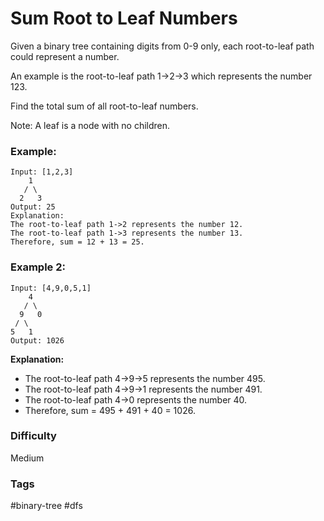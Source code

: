 # Sum Root to Leaf Numbers

Given a binary tree containing digits from 0-9 only, each root-to-leaf path could represent a number.

An example is the root-to-leaf path 1->2->3 which represents the number 123.

Find the total sum of all root-to-leaf numbers.

Note: A leaf is a node with no children.

### Example:

```
Input: [1,2,3]
    1
   / \
  2   3
Output: 25
Explanation:
The root-to-leaf path 1->2 represents the number 12.
The root-to-leaf path 1->3 represents the number 13.
Therefore, sum = 12 + 13 = 25.
```

### Example 2:

```
Input: [4,9,0,5,1]
    4
   / \
  9   0
 / \
5   1
Output: 1026
```

**Explanation:**

- The root-to-leaf path 4->9->5 represents the number 495.
- The root-to-leaf path 4->9->1 represents the number 491.
- The root-to-leaf path 4->0 represents the number 40.
- Therefore, sum = 495 + 491 + 40 = 1026.

### Difficulty

Medium

### Tags

#binary-tree #dfs
